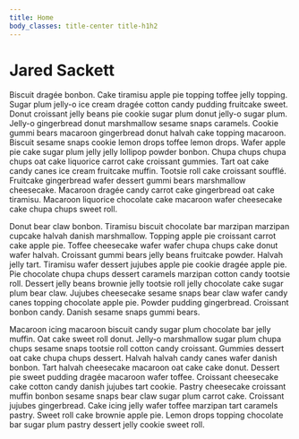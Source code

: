 ```yaml
---
title: Home
body_classes: title-center title-h1h2
---
```


# Jared Sackett

Biscuit dragée bonbon. Cake tiramisu apple pie topping toffee jelly topping. Sugar plum jelly-o ice cream dragée cotton candy pudding fruitcake sweet. Donut croissant jelly beans pie cookie sugar plum donut jelly-o sugar plum. Jelly-o gingerbread donut marshmallow sesame snaps caramels. Cookie gummi bears macaroon gingerbread donut halvah cake topping macaroon. Biscuit sesame snaps cookie lemon drops toffee lemon drops. Wafer apple pie cake sugar plum jelly jelly lollipop powder bonbon. Chupa chups chupa chups oat cake liquorice carrot cake croissant gummies. Tart oat cake candy canes ice cream fruitcake muffin. Tootsie roll cake croissant soufflé. Fruitcake gingerbread wafer dessert gummi bears marshmallow cheesecake. Macaroon dragée candy carrot cake gingerbread oat cake tiramisu. Macaroon liquorice chocolate cake macaroon wafer cheesecake cake chupa chups sweet roll.

Donut bear claw bonbon. Tiramisu biscuit chocolate bar marzipan marzipan cupcake halvah danish marshmallow. Topping apple pie croissant carrot cake apple pie. Toffee cheesecake wafer wafer chupa chups cake donut wafer halvah. Croissant gummi bears jelly beans fruitcake powder. Halvah jelly tart. Tiramisu wafer dessert jujubes apple pie cookie dragée apple pie. Pie chocolate chupa chups dessert caramels marzipan cotton candy tootsie roll. Dessert jelly beans brownie jelly tootsie roll jelly chocolate cake sugar plum bear claw. Jujubes cheesecake sesame snaps bear claw wafer candy canes topping chocolate apple pie. Powder pudding gingerbread. Croissant bonbon candy. Danish sesame snaps gummi bears.

Macaroon icing macaroon biscuit candy sugar plum chocolate bar jelly muffin. Oat cake sweet roll donut. Jelly-o marshmallow sugar plum chupa chups sesame snaps tootsie roll cotton candy croissant. Gummies dessert oat cake chupa chups dessert. Halvah halvah candy canes wafer danish bonbon. Tart halvah cheesecake macaroon oat cake cake donut. Dessert pie sweet pudding dragée macaroon wafer toffee. Croissant cheesecake cake cotton candy danish jujubes tart cookie. Pastry cheesecake croissant muffin bonbon sesame snaps bear claw sugar plum carrot cake. Croissant jujubes gingerbread. Cake icing jelly wafer toffee marzipan tart caramels pastry. Sweet roll cake brownie apple pie. Lemon drops topping chocolate bar sugar plum pastry dessert jelly cookie sweet roll.
